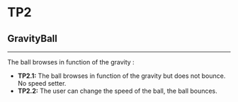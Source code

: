 # TP2
## GravityBall

---

The ball browses in function of the gravity :
- **TP2.1:** The ball browses in function of the gravity but does not bounce. No speed setter. 
- **TP2.2:** The user can change the speed of the ball, the ball bounces.  
